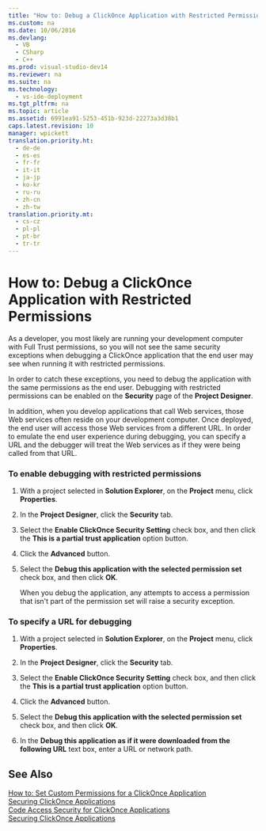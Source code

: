 ```yaml
---
title: "How to: Debug a ClickOnce Application with Restricted Permissions"
ms.custom: na
ms.date: 10/06/2016
ms.devlang: 
  - VB
  - CSharp
  - C++
ms.prod: visual-studio-dev14
ms.reviewer: na
ms.suite: na
ms.technology: 
  - vs-ide-deployment
ms.tgt_pltfrm: na
ms.topic: article
ms.assetid: 6991ea91-5253-451b-923d-22273a3d38b1
caps.latest.revision: 10
manager: wpickett
translation.priority.ht: 
  - de-de
  - es-es
  - fr-fr
  - it-it
  - ja-jp
  - ko-kr
  - ru-ru
  - zh-cn
  - zh-tw
translation.priority.mt: 
  - cs-cz
  - pl-pl
  - pt-br
  - tr-tr
---
```

# How to: Debug a ClickOnce Application with Restricted Permissions
As a developer, you most likely are running your development computer with Full Trust permissions, so you will not see the same security exceptions when debugging a ClickOnce application that the end user may see when running it with restricted permissions.  
  
 In order to catch these exceptions, you need to debug the application with the same permissions as the end user. Debugging with restricted permissions can be enabled on the **Security** page of the **Project Designer**.  
  
 In addition, when you develop applications that call Web services, those Web services often reside on your development computer. Once deployed, the end user will access those Web services from a different URL. In order to emulate the end user experience during debugging, you can specify a URL and the debugger will treat the Web services as if they were being called from that URL.  
  
### To enable debugging with restricted permissions  
  
1.  With a project selected in **Solution Explorer**, on the **Project** menu, click **Properties**.  
  
2.  In the **Project Designer**, click the **Security** tab.  
  
3.  Select the **Enable ClickOnce Security Setting** check box, and then click the **This is a partial trust application** option button.  
  
4.  Click the **Advanced** button.  
  
5.  Select the **Debug this application with the selected permission set** check box, and then click **OK**.  
  
     When you debug the application, any attempts to access a permission that isn't part of the permission set will raise a security exception.  
  
### To specify a URL for debugging  
  
1.  With a project selected in **Solution Explorer**, on the **Project** menu, click **Properties**.  
  
2.  In the **Project Designer**, click the **Security** tab.  
  
3.  Select the **Enable ClickOnce Security Setting** check box, and then click the **This is a partial trust application** option button.  
  
4.  Click the **Advanced** button.  
  
5.  Select the **Debug this application with the selected permission set** check box, and then click **OK**.  
  
6.  In the **Debug this application as if it were downloaded from the following URL** text box, enter a URL or network path.  
  
## See Also  
 [How to: Set Custom Permissions for a ClickOnce Application](../VS_IDE/How-to--Set-Custom-Permissions-for-a-ClickOnce-Application.md)   
 [Securing ClickOnce Applications](../VS_IDE/Securing-ClickOnce-Applications.md)   
 [Code Access Security for ClickOnce Applications](../VS_IDE/Code-Access-Security-for-ClickOnce-Applications.md)   
 [Securing ClickOnce Applications](../VS_IDE/Securing-ClickOnce-Applications.md)